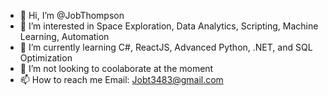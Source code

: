 - 👋 Hi, I’m @JobThompson
- 👀 I’m interested in Space Exploration, Data Analytics, Scripting, Machine Learning, Automation
- 🌱 I’m currently learning C#, ReactJS, Advanced Python, .NET, and SQL Optimization
- 💞️ I’m not looking to coolaborate at the moment
- 📫 How to reach me Email: Jobt3483@gmail.com

<!---
JobThompson/JobThompson is a ✨ special ✨ repository because its `README.md` (this file) appears on your GitHub profile.
You can click the Preview link to take a look at your changes.
--->
